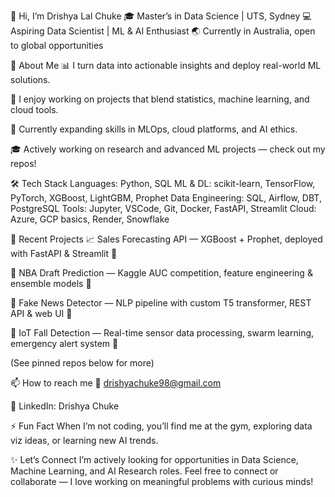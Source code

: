 👋 Hi, I’m Drishya Lal Chuke
🎓 Master’s in Data Science | UTS, Sydney
💻 Aspiring Data Scientist | ML & AI Enthusiast
🌏 Currently in Australia, open to global opportunities

📌 About Me
📊 I turn data into actionable insights and deploy real-world ML solutions.

🤝 I enjoy working on projects that blend statistics, machine learning, and cloud tools.

🚀 Currently expanding skills in MLOps, cloud platforms, and AI ethics.

🎓 Actively working on research and advanced ML projects — check out my repos!

🛠️ Tech Stack
Languages: Python, SQL
ML & DL: scikit-learn, TensorFlow, PyTorch, XGBoost, LightGBM, Prophet
Data Engineering: SQL, Airflow, DBT, PostgreSQL
Tools: Jupyter, VSCode, Git, Docker, FastAPI, Streamlit
Cloud: Azure, GCP basics, Render, Snowflake

🔬 Recent Projects
📈 Sales Forecasting API — XGBoost + Prophet, deployed with FastAPI & Streamlit 🔗

🤖 NBA Draft Prediction — Kaggle AUC competition, feature engineering & ensemble models 🔗

📰 Fake News Detector — NLP pipeline with custom T5 transformer, REST API & web UI 🔗

🧭 IoT Fall Detection — Real-time sensor data processing, swarm learning, emergency alert system 🔗

(See pinned repos below for more)

📫 How to reach me
📧 drishyachuke98@gmail.com

💼 LinkedIn: Drishya Chuke

⚡ Fun Fact
When I’m not coding, you’ll find me at the gym, exploring data viz ideas, or learning new AI trends.

✨ Let’s Connect
I’m actively looking for opportunities in Data Science, Machine Learning, and AI Research roles.
Feel free to connect or collaborate — I love working on meaningful problems with curious minds!
